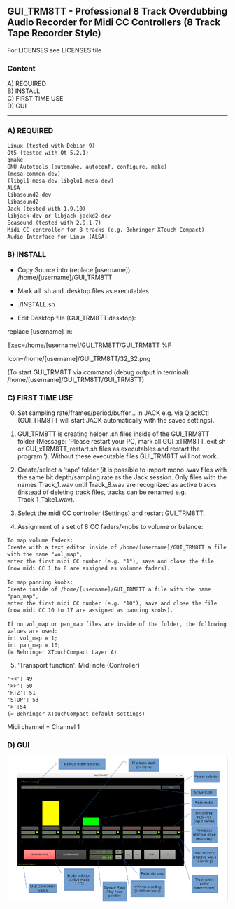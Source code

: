 ## GUI_TRM8TT - Professional 8 Track Overdubbing Audio Recorder for Midi CC Controllers  (8 Track Tape Recorder Style)

For LICENSES see LICENSES file

### Content

A) REQUIRED  
B) INSTALL  
C) FIRST TIME USE  
D) GUI  


--------------------------


### A) REQUIRED

```
Linux (tested with Debian 9)  
Qt5 (tested with Qt 5.2.1) 
qmake  
GNU Autotools (automake, autoconf, configure, make)
(mesa-common-dev)  
(libgl1-mesa-dev libglu1-mesa-dev)  
ALSA  
libasound2-dev  
libasound2  
Jack (tested with 1.9.10)  
libjack-dev or libjack-jackd2-dev  
Ecasound (tested with 2.9.1-7)  
Midi CC controller for 8 tracks (e.g. Behringer XTouch Compact)  
Audio Interface for Linux (ALSA)
```

### B) INSTALL

- Copy Source into (replace [username]): /home/[username]/GUI_TRM8TT

- Mark all .sh and .desktop files as executables

- ./INSTALL.sh

- Edit Desktop file (GUI_TRM8TT.desktop):

replace [username] in:

Exec=/home/[username]/GUI_TRM8TT/GUI_TRM8TT %F 

Icon=/home/[username]/GUI_TRM8TT/32_32.png 

(To start GUI_TRM8TT via command (debug output in terminal): /home/[username]/GUI_TRM8TT/GUI_TRM8TT)

###  C) FIRST TIME USE

0) Set sampling rate/frames/period/buffer... in JACK e.g. via QjackCtl (GUI_TRM8TT will start JACK automatically with the saved settings).
1) GUI_TRM8TT is creating helper .sh files inside of the GUI_TRM8TT folder (Message: 'Please restart your PC, mark all GUI_xTRM8TT_exit.sh or GUI_xTRM8TT_restart.sh files as executables and restart the program.'). Without these executable files GUI_TRM8TT will not work.
2) Create/select a 'tape' folder (it is possible to import mono .wav files with the same bit depth/sampling rate as the Jack session. Only files with the names Track_1.wav until Track_8.wav are recognized as active tracks (instead of deleting track files, tracks can be renamed e.g. Track_1_Take1.wav).
3) Select the midi CC controller (Settings) and restart GUI_TRM8TT.

4) Assignment of a set of 8 CC faders/knobs to volume or balance:

```
To map volume faders:  
Create with a text editor inside of /home/[username]/GUI_TRM8TT a file with the name "vol_map",
enter the first midi CC number (e.g. "1"), save and close the file (now midi CC 1 to 8 are assigned as volumne faders).

To map panning knobs:  
Create inside of /home/[username]/GUI_TRM8TT a file with the name "pan_map",
enter the first midi CC number (e.g. "10"), save and close the file (now midi CC 10 to 17 are assigned as panning knobs).

If no vol_map or pan_map files are inside of the folder, the following values are used:
int vol_map = 1;
int pan_map = 10;
(= Behringer XTouchCompact Layer A)
```

5) 'Transport function': Midi note (Controller)

```
'<<': 49  
'>>': 50  
'RTZ': 51  
'STOP': 53  
'>':54  
(= Behringer XTouchCompact default settings)
```

Midi channel = Channel 1



### D) GUI

![alt text](https://github.com/AndreasDanielKlumpp/GUI_TRM8TT/blob/master/GUI_png3.png)










